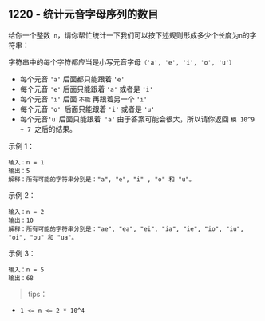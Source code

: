 ## 1220 - 统计元音字母序列的数目
给你一个整数` n`，请你帮忙统计一下我们可以按下述规则形成多少个长度为` n `的字符串：

字符串中的每个字符都应当是小写元音字母`（'a', 'e', 'i', 'o', 'u'）`
+ 每个元音 `'a'` 后面都只能跟着 `'e'`
+ 每个元音 `'e'` 后面只能跟着 `'a'` 或者是 `'i'`
+ 每个元音 `'i'` 后面 `不能` 再跟着另一个 `'i'`
+ 每个元音 `'o' `后面只能跟着 `'i'` 或者是 `'u'`
+ 每个元音` 'u' `后面只能跟着` 'a'`
由于答案可能会很大，所以请你返回 `模 10^9 + 7 `之后的结果。

 

示例 1：
```
输入：n = 1
输出：5
解释：所有可能的字符串分别是："a", "e", "i" , "o" 和 "u"。
```
示例 2：
```
输入：n = 2
输出：10
解释：所有可能的字符串分别是："ae", "ea", "ei", "ia", "ie", "io", "iu", "oi", "ou" 和 "ua"。
```
示例 3：
```
输入：n = 5
输出：68
``` 

>tips：
+ `1 <= n <= 2 * 10^4`